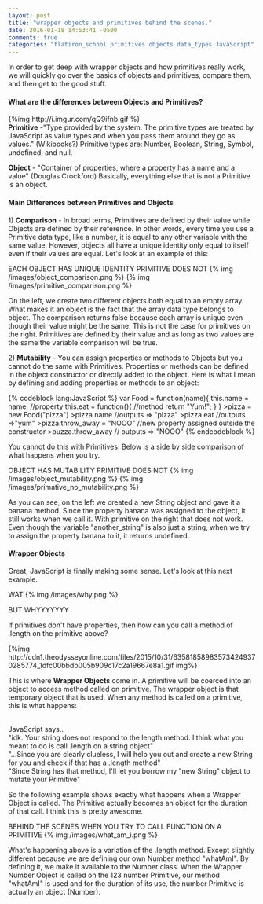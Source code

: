 ```yaml
---
layout: post
title: "wrapper objects and primitives behind the scenes."
date: 2016-01-18 14:53:41 -0500
comments: true
categories: "flatiron_school primitives objects data_types JavaScript"
---
```

In order to get deep with wrapper objects and how primitives really work, we will quickly go over the basics of objects and primitives, compare them, and then get to the good stuff.
<h4> What are the differences between Objects and Primitives?</h4>
{%img http://i.imgur.com/qQ9ifnb.gif %}
<br>
<strong>Primitive</strong> -"Type provided by the system. The primitive types are treated by JavaScript as value types and when you pass them around they go as values." (Wikibooks?) Primitive types are: Number, Boolean, String, Symbol, undefined, and null.

<strong>Object</strong> - "Container of properties, where a property has a name and a value" (Douglas Crockford) Basically, everything else that is not a Primitive is an object.

<h4> Main Differences between Primitives and Objects </h4>
<p> 1) <strong>Comparison</strong> - In broad terms, Primitives are defined by their value while Objects are defined by their reference. In other words, every time you use a Primitive data type, like a number, it is equal to any other variable with the same value. However, objects all have a unique identity only equal to itself even if their values are equal. Let's look at an example of this:   </p>
      EACH OBJECT HAS UNIQUE IDENTITY                                                      PRIMITIVE DOES NOT
{% img /images/object_comparison.png %}
{% img /images/primitive_comparison.png %}
<p>On the left, we create two different objects both equal to an empty array. What makes it an object is the fact that the array data type belongs to object. The comparison returns false because each array is unique even though their value might be the same. This is not the case for  primitives on the right. Primitives are defined by their value and as long as two values are the same the variable comparison will be true. </p>


<p> 2) <strong>Mutability</strong> - You can assign properties or methods to Objects but you cannot do the same with Primitives. Properties or methods can be defined in the object constructor or directly added to the object. Here is what I mean by defining and adding properties or methods to an object: </p>
{% codeblock lang:JavaScript %}
  var Food = function(name){
    this.name = name;                //property
    this.eat = function(){         //method
      return "Yum!";
    }
  }
  >pizza = new Food("pizza")
  >pizza.name                     //outputs => "pizza"
  >pizza.eat                      //outputs =>"yum"
  >pizza.throw_away = "NOOO"    //new property assigned outside the constructor
  >puzza.throw_away              // outputs => "NOOO"
{% endcodeblock %}

<p> You cannot do this with Primitives. Below is a side by side comparison of what happens when you try.</p>
    OBJECT HAS MUTABILITY                                                           PRIMITIVE DOES NOT
{% img /images/object_mutability.png %}
{% img /images/primative_no_mutability.png %}
<p> As you can see, on the left we created a new String object and gave it a banana method. Since the property banana was assigned to the object, it still works when we call it. With primitive on the right that does not work. Even though the variable "another_string" is also just a string, when we try to assign the property banana to it, it returns undefined.</p>


<h4>Wrapper Objects</h4>
<p> Great, JavaScript is finally making some sense. Let's look at this next example. </p>
    WAT
{% img /images/why.png %}
<p> BUT WHYYYYYYY</p>
<p> If primitives don't have properties, then how can you call a method of .length on the primitive above?</p>
 {%img http://cdn1.theodysseyonline.com/files/2015/10/31/635818589835734249370285774_1dfc00bbdb005b909c17c2a19667e8a1.gif img%}</br>

 <p>This is where <strong>Wrapper Objects</strong> come in. A primitive will be coerced into an object to access method called on primitive. The wrapper object is that temporary object that is used. When any method is called on a primitive, this is what happens:</p></br>
 JavaScript says..</br>
"idk. Your string does not respond to the length method. I think what you meant to do is call .length on a string object"</br>
"...Since you are clearly clueless, I will help you out and create a new String for you and check if that has a .length method"</br>
"Since String has that method, I'll let you borrow my "new String" object to mutate your Primitive" </br>

<p>So the following example shows exactly what happens when a Wrapper Object is called. The Primitive actually becomes an object for the duration of that call. I think this is pretty awesome. </p>
    BEHIND THE SCENES WHEN YOU TRY TO CALL FUNCTION ON A PRIMITIVE
{% img /images/what_am_i.png %}
<p>What's happening above is a variation of the .length method. Except slightly different because we are defining our own Number method "whatAmI". By defining it, we make it available to the Number class. When the Wrapper Number Object is called on the 123 number Primitive, our method "whatAmI" is used and for the duration of its use, the number Primitive is actually an object (Number). </p>
